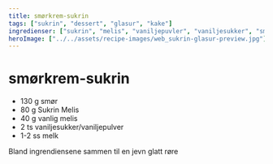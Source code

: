 ```yaml
---
title: smørkrem-sukrin
tags: ["sukrin", "dessert", "glasur", "kake"]
ingredienser: ["sukrin", "melis", "vaniljepuvler", "vaniljesukker", "smør"]
heroImage: ["../../assets/recipe-images/web_sukrin-glasur-preview.jpg"]
---
```


# smørkrem-sukrin

- 130 g smør
- 80 g Sukrin Melis
- 40 g vanlig melis
- 2 ts vaniljesukker/vaniljepulver
- 1-2 ss melk

Bland ingrendiensene sammen til en jevn glatt røre
